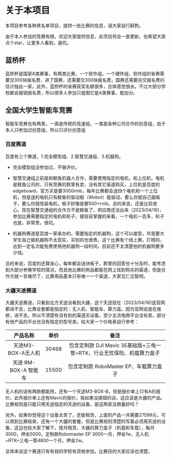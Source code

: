 # 关于本项目
  本项目参考各种黑名单项目，提供一些比赛的信息，请大家自行斟酌。

  由于本人参加的竞赛有限，欢迎大家提供信息，此项目将会一直更新，也希望大家点个star，让更多人看到，避坑。
  
## 蓝桥杯
蓝桥杯是国家A类赛事，有两类比赛，一个软件组，一个硬件组，软件组的省赛需要交300块报名费，进了国赛，还需要交300块报名费，国赛还需要另交报名费的估计独此一家。此外，蓝桥杯的省赛获奖名额很多，总体感觉很水。不过大部分学校都会报销报名费，所以很多人参加只是图它是A类赛事，能加分。
## 全国大学生智能车竞赛
智能车竞赛也有两类，一类是传统的竞速组，一类是各种公司合作的创意组，由于本人只参加过创意组，所以只评价创意组
### 百度赛道
百度有三个赛道，1.完全模型组、2.智慧交通组、3.机器狗。

+ 完全模型组没参加过，不做评价。

+ 智慧交通组之前是和鲸鱼机器人合作，需要使用指定的电机，和上位机，电机是鲸鱼公司的，只有竞赛的群里有卖，没有其它渠道购买，上位机是百度的edgeboard，官方买是要3000rmb，每年比赛都会送四个电机和一个上位机，但是送的电机只有鲸鱼的驱动板（Wobot）能驱动，要么你就自己画板子，要么你就改装电机，板子好像是要500+rmb。总的来说，还是比较良心。现在智慧交通组的合作方不是鲸鱼了，供应商还没出来（2023/04/16)，参加比赛需要指定的电机和轮子，据目前掌握的来看，一个电机一百多，轮子也是，非常贵，很坑。
+ 机器狗赛道是百度一家承办的，需要指定的机器狗，这个可以接受，毕竟要大学生自己做机器狗不太现实，买别的也很贵。这个比赛有个线上赛，打榜的，达到一定名次能免费使用他机器狗一段时间，目前还不太清楚他的机器狗要多少钱。

总的来说，百度的还算良心，每年都会送块板子，群里的回答也十分及时，能考虑到大部分参赛学校的情况，而且他比赛的用品都能在网上找到购买的渠道，但是合作方就一言难尽了，比赛用品基本只有唯一一个渠道，大家见仁见智吧。
### 大疆天途赛道
大疆天途赛道，只看到北方天途没看到大疆，这个天途现在（2023/04/16)连官网都进不去，比赛全套都是指定的：无人机、智能车、算力盒。因为官网说是在维修，进不去，所以不清楚有没有别的渠道买设备，至少主流电商平台没有卖，部分有他产品的平台也没有指定的型号卖。给大家一个价格表自行参考：

| 产品名称 | 单价 | 备注 |
| :-----: | :--: | :-: |
|天途M3-BOX-A无人机|30498|包含定制款 DJI Mavic 3E基础版+三电一管+RTK、行业无忧保险、机载算力盒子|
|天途 RM-BOX-A 智能车|15500|包含定制款 RoboMaster EP、车载算力盒子|

无人机的话有两款都能用，还有一个天途M3-BOX-B，但是报价单上只有A的报价，此外报价单上还有Mavic的报价，我如果没搞错的话，这应该是大疆的产品。比赛规则是只能只用天途指定的天途的设备，是这两家没商量好吗？

另外，如果你觉得这个设备太贵了，还能租赁，上面的产品一共需要27599元，可以用到比赛结束，还有一个大疆的套餐，但是比赛规则清楚的写着必须用天途的设备，这边也给大家了解下，按月租赁，大疆的算力盒子（机载和车载），每月3000，押金5000，定制款Robomaster EP 3000一月，押金1w，无人机+RTK+三电一管4800一个月，押金2w。

总体来说这个赛道只有有钱的学校有资格参加，比赛目的大家应该也清楚。
